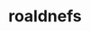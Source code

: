 ---
title: roaldnefs
github: https://github.com/roaldnefs
mode: dark
transition: 1s
score: 65.5
archetype:
- Descriptive
---